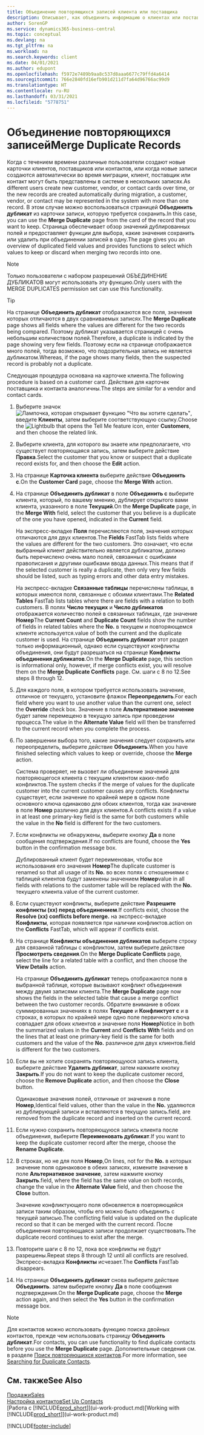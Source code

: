 ```yaml
---
title: Объединение повторяющихся записей клиента или поставщика
description: Описывает, как объединить информацию о клиентах или поставщиках, если у вас есть повторяющиеся записи о некоторых из них.
author: SorenGP
ms.service: dynamics365-business-central
ms.topic: conceptual
ms.devlang: na
ms.tgt_pltfrm: na
ms.workload: na
ms.search.keywords: client
ms.date: 04/01/2021
ms.author: edupont
ms.openlocfilehash: f5972e7489b9aa8c537d8aaa6677c79ffd4a6414
ms.sourcegitcommit: 766e2840fd16efb901d211d7fa64d96766ac99d9
ms.translationtype: HT
ms.contentlocale: ru-RU
ms.lasthandoff: 03/31/2021
ms.locfileid: "5778751"
---
```

# <a name="merge-duplicate-records"></a><span data-ttu-id="82e47-103">Объединение повторяющихся записей</span><span class="sxs-lookup"><span data-stu-id="82e47-103">Merge Duplicate Records</span></span>
<span data-ttu-id="82e47-104">Когда с течением времени различные пользователи создают новые карточки клиентов, поставщиков или контактов, или когда новые записи создаются автоматически во время миграции, клиент, поставщик или контакт могут быть представлены в системе в нескольких записях.</span><span class="sxs-lookup"><span data-stu-id="82e47-104">As different users create new customer, vendor, or contact cards over time, or the new records are created automatically during migration, a customer, vendor, or contact may be represented in the system with more than one record.</span></span> <span data-ttu-id="82e47-105">В этом случае можно воспользоваться страницей **Объединить дубликат** из карточки записи, которую требуется сохранить.</span><span class="sxs-lookup"><span data-stu-id="82e47-105">In this case, you can use the **Merge Duplicate** page from the card of the record that you want to keep.</span></span> <span data-ttu-id="82e47-106">Страница обеспечивает обзор значений дублированных полей и предоставляет функции для выбора, какие значения сохранить или удалить при объединении записей в одну.</span><span class="sxs-lookup"><span data-stu-id="82e47-106">The page gives you an overview of duplicated field values and provides functions to select which values to keep or discard when merging two records into one.</span></span>

> [!NOTE]
> <span data-ttu-id="82e47-107">Только пользователи с набором разрешений ОБЪЕДИНЕНИЕ ДУБЛИКАТОВ могут использовать эту функцию.</span><span class="sxs-lookup"><span data-stu-id="82e47-107">Only users with the MERGE DUPLICATES permission set can use this functionality.</span></span>

> [!TIP]
> <span data-ttu-id="82e47-108">На странице **Объединить дубликат** отображаются все поля, значения которых отличаются в двух сравниваемых записях.</span><span class="sxs-lookup"><span data-stu-id="82e47-108">The **Merge Duplicate** page shows all fields where the values are different for the two records being compared.</span></span> <span data-ttu-id="82e47-109">Поэтому дубликат указывается страницей с очень небольшим количеством полей.</span><span class="sxs-lookup"><span data-stu-id="82e47-109">Therefore, a duplicate is indicated by the page showing very few fields.</span></span> <span data-ttu-id="82e47-110">Поэтому если на странице отображается много полей, тогда возможно, что подозрительная запись не является дубликатом.</span><span class="sxs-lookup"><span data-stu-id="82e47-110">Whereas, if the page shows many fields, then the suspected record is probably not a duplicate.</span></span>

<span data-ttu-id="82e47-111">Следующая процедура основана на карточке клиента.</span><span class="sxs-lookup"><span data-stu-id="82e47-111">The following procedure is based on a customer card.</span></span> <span data-ttu-id="82e47-112">Действия для карточек поставщика и контакта аналогичны.</span><span class="sxs-lookup"><span data-stu-id="82e47-112">The steps are similar for a vendor  and contact cards.</span></span>

1. <span data-ttu-id="82e47-113">Выберите значок ![Лампочка, которая открывает функцию "Что вы хотите сделать"](media/ui-search/search_small.png "Что вы хотите сделать"), введите **Клиенты**, затем выберите соответствующую ссылку.</span><span class="sxs-lookup"><span data-stu-id="82e47-113">Choose the ![Lightbulb that opens the Tell Me feature](media/ui-search/search_small.png "Tell me what you want to do") icon, enter **Customers**, and then choose the related link.</span></span>
2. <span data-ttu-id="82e47-114">Выберите клиента, для которого вы знаете или предполагаете, что существует повторяющаяся запись, затем выберите действие **Правка**.</span><span class="sxs-lookup"><span data-stu-id="82e47-114">Select the customer that you know or suspect that a duplicate record exists for, and then choose the **Edit** action.</span></span>
3. <span data-ttu-id="82e47-115">На странице **Карточка клиента** выберите действие **Объединить с**.</span><span class="sxs-lookup"><span data-stu-id="82e47-115">On the **Customer Card** page, choose the **Merge With** action.</span></span>
4. <span data-ttu-id="82e47-116">На странице **Объединить дубликат** в поле **Объединить с** выберите клиента, который, по вашему мнению, дублирует открытого вами клиента, указанного в поле **Текущий**.</span><span class="sxs-lookup"><span data-stu-id="82e47-116">On the **Merge Duplicate** page, in the **Merge With** field, select the customer that you believe is a duplicate of the one you have opened, indicated in the **Current** field.</span></span>

    <span data-ttu-id="82e47-117">На экспресс-вкладке **Поля** перечисляются поля, значения которых отличаются для двух клиентов.</span><span class="sxs-lookup"><span data-stu-id="82e47-117">The **Fields** FastTab lists fields where the values are different for the two customers.</span></span> <span data-ttu-id="82e47-118">Это означает, что если выбранный клиент действительно является дубликатом, должно быть перечислено очень мало полей, связанных с ошибками правописания и другими ошибками ввода данных.</span><span class="sxs-lookup"><span data-stu-id="82e47-118">This means that if the selected customer is really a duplicate, then only very few fields should be listed, such as typing errors and other data entry mistakes.</span></span>

    <span data-ttu-id="82e47-119">На экспресс-вкладке **Связанные таблицы** перечислены таблицы, в которых имеются поля, связанные с обоими клиентами.</span><span class="sxs-lookup"><span data-stu-id="82e47-119">The **Related Tables** FastTab lists tables where there are fields with a relation to both customers.</span></span> <span data-ttu-id="82e47-120">В полях **Число текущих** и **Число дубликатов** отображается количество полей в связанных таблицах, где значение **Номер**</span><span class="sxs-lookup"><span data-stu-id="82e47-120">The **Current Count** and **Duplicate Count** fields show the number of fields in related tables where the **No.**</span></span> <span data-ttu-id="82e47-121">в текущем и повторяющемся клиенте используется.</span><span class="sxs-lookup"><span data-stu-id="82e47-121">value of both the current and the duplicate customer is used.</span></span> <span data-ttu-id="82e47-122">На странице **Объединить дубликат** этот раздел только информационный, однако если существуют конфликты объединения, они будут разрешаться на странице **Конфликты объединения дубликатов**.</span><span class="sxs-lookup"><span data-stu-id="82e47-122">On the **Merge Duplicate** page, this section is informational only, however, if merge conflicts exist, you will resolve them on the **Merge Duplicate Conflicts** page.</span></span> <span data-ttu-id="82e47-123">См. шаги с 8 по 12.</span><span class="sxs-lookup"><span data-stu-id="82e47-123">See steps 8 through 12.</span></span>   

5. <span data-ttu-id="82e47-124">Для каждого поля, в котором требуется использовать значение, отличное от текущего, установите флажок **Переопределить**.</span><span class="sxs-lookup"><span data-stu-id="82e47-124">For each field where you want to use another value than the current one, select the **Override** check box.</span></span> <span data-ttu-id="82e47-125">Значение в поле **Альтернативное значение** будет затем перемещено в текущую запись при проведении процесса.</span><span class="sxs-lookup"><span data-stu-id="82e47-125">The value in the **Alternate Value** field will then be transferred to the current record when you complete the process.</span></span>
6. <span data-ttu-id="82e47-126">По завершении выбора того, какие значения следует сохранить или переопределить, выберите действие **Объединить**.</span><span class="sxs-lookup"><span data-stu-id="82e47-126">When you have finished selecting which values to keep or override, choose the **Merge** action.</span></span>

    <span data-ttu-id="82e47-127">Система проверяет, не вызовет ли объединение значений для повторяющегося клиента с текущим клиентом каких-либо конфликтов.</span><span class="sxs-lookup"><span data-stu-id="82e47-127">The system checks if the merge of values for the duplicate customer into the current customer causes any conflicts.</span></span> <span data-ttu-id="82e47-128">Конфликты существует, если значение по крайней мере в одном поле основного ключа одинаково для обоих клиентов, тогда как значение в поле **Номер** различно для двух клиентов.</span><span class="sxs-lookup"><span data-stu-id="82e47-128">A conflicts exists if a value in at least one primary-key field is the same for both customers while the value in the **No** field is different for the two customers.</span></span>

7. <span data-ttu-id="82e47-129">Если конфликты не обнаружены, выберите кнопку **Да** в поле сообщения подтверждения.</span><span class="sxs-lookup"><span data-stu-id="82e47-129">If no conflicts are found, choose the **Yes** button in the confirmation message box.</span></span>

    <span data-ttu-id="82e47-130">Дублированный клиент будет переименован, чтобы все использования его значения **Номер**</span><span class="sxs-lookup"><span data-stu-id="82e47-130">The duplicate customer is renamed so that all usage of its **No.**</span></span> <span data-ttu-id="82e47-131">во всех полях с отношениями с таблицей клиентов будут заменены значением **Номер**</span><span class="sxs-lookup"><span data-stu-id="82e47-131">value in all fields with relations to the customer table will be replaced with the **No.**</span></span> <span data-ttu-id="82e47-132">текущего клиента.</span><span class="sxs-lookup"><span data-stu-id="82e47-132">value of the current customer.</span></span>
8. <span data-ttu-id="82e47-133">Если существуют конфликты, выберите действие **Разрешите конфликты (хх) перед объединением**.</span><span class="sxs-lookup"><span data-stu-id="82e47-133">If conflicts exist, choose the **Resolve (xx) conflicts before merge.**</span></span> <span data-ttu-id="82e47-134">на экспресс-вкладке **Конфликты**, которая появляется при наличии конфликтов.</span><span class="sxs-lookup"><span data-stu-id="82e47-134">action on the **Conflicts** FastTab, which will appear if conflicts exist.</span></span>
9. <span data-ttu-id="82e47-135">На странице **Конфликты объединения дубликатов** выберите строку для связанной таблицы с конфликтом, затем выберите действие **Просмотреть сведения**.</span><span class="sxs-lookup"><span data-stu-id="82e47-135">On the **Merge Duplicate Conflicts** page, select the line for a related table with a conflict, and then choose the **View Details** action.</span></span>

    <span data-ttu-id="82e47-136">На странице **Объединить дубликат** теперь отображаются поля в выбранной таблице, которые вызывают конфликт объединения между двумя записями клиента.</span><span class="sxs-lookup"><span data-stu-id="82e47-136">The **Merge Duplicate** page now shows the fields in the selected table that cause a merge conflict between the two customer records.</span></span> <span data-ttu-id="82e47-137">Обратите внимание в обоих суммированных значениях в полях **Текущее** и **Конфликтует с** и в строках, в которых по крайней мере одно поле первичного ключа совпадает для обоих клиентов и значение поля **Номер**</span><span class="sxs-lookup"><span data-stu-id="82e47-137">Notice in both the summarized values in the **Current** and **Conflicts With** fields and on the lines that at least one primary-key field is the same for both customers and the value of the **No.**</span></span> <span data-ttu-id="82e47-138">различное для двух клиентов.</span><span class="sxs-lookup"><span data-stu-id="82e47-138">field is different for the two customers.</span></span>   
10. <span data-ttu-id="82e47-139">Если вы не хотите сохранять повторяющуюся запись клиента, выберите действие **Удалить дубликат**, затем нажмите кнопку **Закрыть**.</span><span class="sxs-lookup"><span data-stu-id="82e47-139">If you do not want to keep the duplicate customer record, choose the **Remove Duplicate** action, and then choose the **Close** button.</span></span>

    <span data-ttu-id="82e47-140">Одинаковые значения полей, отличные от значения в поле **Номер**,</span><span class="sxs-lookup"><span data-stu-id="82e47-140">Identical field values, other than the value in the **No.**</span></span> <span data-ttu-id="82e47-141">удаляются из дублирующей записи и вставляются в текущую запись.</span><span class="sxs-lookup"><span data-stu-id="82e47-141">field, are removed from the duplicate record and inserted on the current record.</span></span>
11. <span data-ttu-id="82e47-142">Если нужно сохранить повторяющуюся запись клиента после объединения, выберите **Переименовать дубликат**.</span><span class="sxs-lookup"><span data-stu-id="82e47-142">If you want to keep the duplicate customer record after the merge,  choose the **Rename Duplicate**.</span></span>
12. <span data-ttu-id="82e47-143">В строках, но не для поля **Номер**,</span><span class="sxs-lookup"><span data-stu-id="82e47-143">On lines, not for the **No.**</span></span> <span data-ttu-id="82e47-144">в которых значение поля одинаковое в обеих записях, измените значение в поле **Альтернативное значение**, затем нажмите кнопку **Закрыть**.</span><span class="sxs-lookup"><span data-stu-id="82e47-144">field, where the field has the same value on both records, change the value in the **Alternate Value** field, and then choose the **Close** button.</span></span>

    <span data-ttu-id="82e47-145">Значение конфликтующего поля обновляется в повторяющейся записи таким образом, чтобы его можно было объединить с текущей записью.</span><span class="sxs-lookup"><span data-stu-id="82e47-145">The conflicting field value is updated on the duplicate record so that it can be merged with the current record.</span></span> <span data-ttu-id="82e47-146">После объединения повторяющаяся записи продолжает существовать.</span><span class="sxs-lookup"><span data-stu-id="82e47-146">The duplicate record continues to exist after the merge.</span></span>
13. <span data-ttu-id="82e47-147">Повторите шаги с 8 по 12, пока все конфликты не будут разрешены.</span><span class="sxs-lookup"><span data-stu-id="82e47-147">Repeat steps 8 through 12 until all conflicts are resolved.</span></span> <span data-ttu-id="82e47-148">Экспресс-вкладка **Конфликты** исчезает.</span><span class="sxs-lookup"><span data-stu-id="82e47-148">The **Conflicts** FastTab disappears.</span></span>
14. <span data-ttu-id="82e47-149">На странице **Объединить дубликат** снова выберите действие **Объединить**. затем выберите кнопку **Да** в поле сообщения подтверждения.</span><span class="sxs-lookup"><span data-stu-id="82e47-149">On the **Merge Duplicate** page, choose the **Merge** action again, and then select the **Yes** button in the confirmation message box.</span></span>

> [!NOTE]
> <span data-ttu-id="82e47-150">Для контактов можно использовать функцию поиска двойных контактов, прежде чем использовать страницу **Объединить дубликат**.</span><span class="sxs-lookup"><span data-stu-id="82e47-150">For contacts, you can use functionality to find duplicate contacts before you use the **Merge Duplicate** page.</span></span> <span data-ttu-id="82e47-151">Дополнительные сведения см. в разделе [Поиск повторяющихся контактов](marketing-setup-contacts.md#searching-for-duplicate-contacts).</span><span class="sxs-lookup"><span data-stu-id="82e47-151">For more information, see [Searching for Duplicate Contacts](marketing-setup-contacts.md#searching-for-duplicate-contacts).</span></span>

## <a name="see-also"></a><span data-ttu-id="82e47-152">См. также</span><span class="sxs-lookup"><span data-stu-id="82e47-152">See Also</span></span>
[<span data-ttu-id="82e47-153">Продажи</span><span class="sxs-lookup"><span data-stu-id="82e47-153">Sales</span></span>](sales-manage-sales.md)  
[<span data-ttu-id="82e47-154">Настройка контактов</span><span class="sxs-lookup"><span data-stu-id="82e47-154">Set Up Contacts</span></span>](marketing-setup-contacts.md)  
<span data-ttu-id="82e47-155">[Работа с [!INCLUDE[prod_short](includes/prod_short.md)]](ui-work-product.md)</span><span class="sxs-lookup"><span data-stu-id="82e47-155">[Working with [!INCLUDE[prod_short](includes/prod_short.md)]](ui-work-product.md)</span></span>


[!INCLUDE[footer-include](includes/footer-banner.md)]